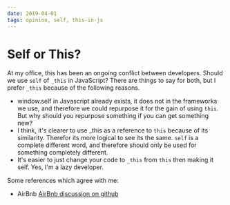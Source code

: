 ```yaml
---
date: 2019-04-01
tags: opinion, self, this-in-js
---
```


# Self or This?

At my office, this has been an ongoing conflict between developers. Should we use `self` of `_this` in JavaScript? There are things to say for both, but I prefer `_this` because of the following reasons.

- window.self in Javascript already exists, it does not in the frameworks we use, and therefore we could repurpose it for the gain of using `this`. But why should you repurpose something if you can get something new?
- I think, it's clearer to use \_this as a reference to `this` because of its similarity. Therefor its more logical to see its the same. `self` is a complete different word, and therefore should only be used for something completely different.
- It's easier to just change your code to `_this` from `this` then making it self. Yes, I'm a lazy developer.

Some references which agree with me:

- AirBnb [AirBnb discussion on github](https://github.com/airbnb/javascript/issues/81)
